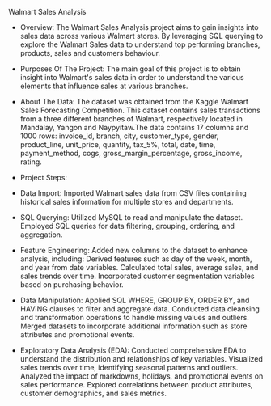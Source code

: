 Walmart Sales Analysis

* Overview:
The Walmart Sales Analysis project aims to gain insights into sales data across various Walmart stores. By leveraging SQL querying to explore the Walmart Sales data to understand top performing branches, products, sales and customers behaviour.

* Purposes Of The Project:
The main goal of this project is to obtain insight into Walmart's sales data in order to understand the various elements that influence sales at various branches.


* About The Data:
The dataset was obtained from the Kaggle Walmart Sales Forecasting Competition. This dataset contains sales transactions from a three different branches of Walmart, respectively located in Mandalay, Yangon and Naypyitaw.The data contains 17 columns and 1000 rows: invoice_id, branch, city, customer_type, gender, product_line, unit_price, quantity, tax_5%, total, date, time, payment_method, cogs, gross_margin_percentage, gross_income, rating.

* Project Steps:
* Data Import:
Imported Walmart sales data from CSV files containing historical sales information for multiple stores and departments.

* SQL Querying:
Utilized MySQL to read and manipulate the dataset.
Employed SQL queries for data filtering, grouping, ordering, and aggregation.

* Feature Engineering:
Added new columns to the dataset to enhance analysis, including:
Derived features such as day of the week, month, and year from date variables.
Calculated total sales, average sales, and sales trends over time.
Incorporated customer segmentation variables based on purchasing behavior.

* Data Manipulation:
Applied SQL WHERE, GROUP BY, ORDER BY, and HAVING clauses to filter and aggregate data.
Conducted data cleansing and transformation operations to handle missing values and outliers.
Merged datasets to incorporate additional information such as store attributes and promotional events.

* Exploratory Data Analysis (EDA):
Conducted comprehensive EDA to understand the distribution and relationships of key variables.
Visualized sales trends over time, identifying seasonal patterns and outliers.
Analyzed the impact of markdowns, holidays, and promotional events on sales performance.
Explored correlations between product attributes, customer demographics, and sales metrics.


